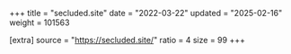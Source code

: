 +++
title = "secluded.site"
date = "2022-03-22"
updated = "2025-02-16"
weight = 101563

[extra]
source = "https://secluded.site/"
ratio = 4
size = 99
+++
